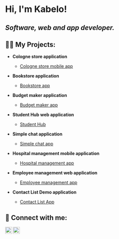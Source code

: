 <h1>Hi, I'm Kabelo!<br/></h1>

<h2>
<em>Software, web and app developer. </em>
</h2>

<h2>
  👨‍💻 My Projects:
</h2>

- <b>Cologne store application</b>
  - [Cologne store mobile app](https://github.com/KabeloDev/cologne-store-mobile)

- <b>Bookstore application</b>
  - [Bookstore app](https://github.com/KabeloDev/Bookstore)
    
- <b>Budget maker application</b>
  - [Budget maker app](https://github.com/KabeloDev/Budget-Maker)
    
- <b>Student Hub web application</b>
  - [Student Hub](https://github.com/KabeloDev/StudentHub)
    
- <b>Simple chat application</b>
  - [Simple chat app](https://github.com/KabeloDev/Chat-App)

- <b>Hospital management mobile application</b>
  - [Hospital management app](https://github.com/KabeloDev/Hospital-management-app)
    
- <b>Employee management web application</b>
  - [Employee management app](https://github.com/KabeloDev/Employee-management-app)
    
- <b>Contact List Demo application</b>
  - [Contact List App](https://github.com/KabeloDev/Conatct-List-Demo-App)




<h2> 🤳 Connect with me:</h2>

[<img align="left" alt="JoshMadakor | YouTube" width="22px" src="https://cdn.jsdelivr.net/npm/simple-icons@v3/icons/youtube.svg" />][youtube]
[<img align="left" alt="JoshMadakor | LinkedIn" width="22px" src="https://cdn.jsdelivr.net/npm/simple-icons@v3/icons/linkedin.svg" />][linkedin]

[youtube]: https://www.youtube.com/channel/UC2vKVgxbw8lKSVZIlU9VeOA
[linkedin]: https://www.linkedin.com/in/kabelo-makhanya-224b82315/

